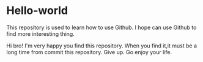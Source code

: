 # Hello-world
This repository is used to learn how to use Github. I hope can use Github to find more interesting thing.

Hi bro! I'm very happy you find this repository. When you find it,it must be a long time from commit this repository.
Give up. Go enjoy your life.
